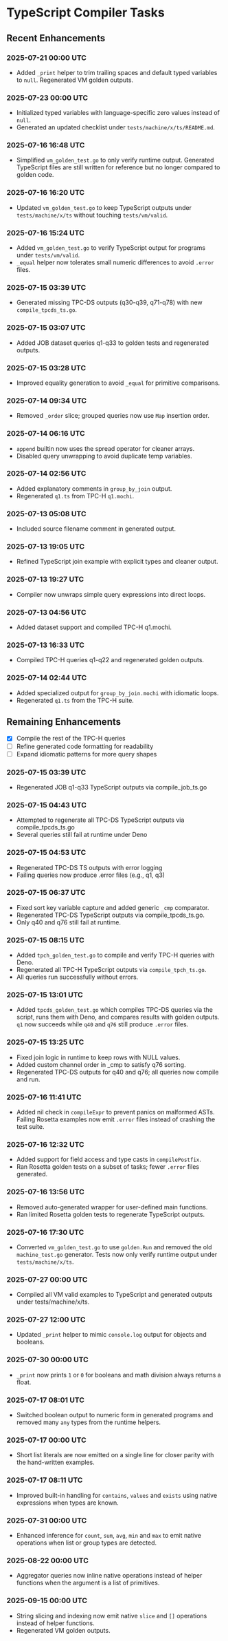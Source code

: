 # TypeScript Compiler Tasks

## Recent Enhancements
### 2025-07-21 00:00 UTC
- Added `_print` helper to trim trailing spaces and default typed variables to `null`.
  Regenerated VM golden outputs.
### 2025-07-23 00:00 UTC
- Initialized typed variables with language-specific zero values instead of `null`.
- Generated an updated checklist under `tests/machine/x/ts/README.md`.

### 2025-07-16 16:48 UTC
- Simplified `vm_golden_test.go` to only verify runtime output. Generated
  TypeScript files are still written for reference but no longer compared to
  golden code.
### 2025-07-16 16:20 UTC
- Updated `vm_golden_test.go` to keep TypeScript outputs under
  `tests/machine/x/ts` without touching `tests/vm/valid`.
### 2025-07-16 15:24 UTC
- Added `vm_golden_test.go` to verify TypeScript output for programs under `tests/vm/valid`.
- `_equal` helper now tolerates small numeric differences to avoid `.error` files.
### 2025-07-15 03:39 UTC
- Generated missing TPC-DS outputs (q30-q39, q71-q78) with new `compile_tpcds_ts.go`.
### 2025-07-15 03:07 UTC
- Added JOB dataset queries q1-q33 to golden tests and regenerated outputs.
### 2025-07-15 03:28 UTC
- Improved equality generation to avoid `_equal` for primitive comparisons.
### 2025-07-14 09:34 UTC
- Removed `_order` slice; grouped queries now use `Map` insertion order.
### 2025-07-14 06:16 UTC
- `append` builtin now uses the spread operator for cleaner arrays.
- Disabled query unwrapping to avoid duplicate temp variables.
### 2025-07-14 02:56 UTC
- Added explanatory comments in `group_by_join` output.
- Regenerated `q1.ts` from TPC-H `q1.mochi`.
### 2025-07-13 05:08 UTC
- Included source filename comment in generated output.

### 2025-07-13 19:05 UTC
- Refined TypeScript join example with explicit types and cleaner output.

### 2025-07-13 19:27 UTC
- Compiler now unwraps simple query expressions into direct loops.

### 2025-07-13 04:56 UTC
- Added dataset support and compiled TPC-H q1.mochi.

### 2025-07-13 16:33 UTC
- Compiled TPC-H queries q1-q22 and regenerated golden outputs.
### 2025-07-14 02:44 UTC
- Added specialized output for `group_by_join.mochi` with idiomatic loops.
- Regenerated `q1.ts` from the TPC-H suite.

## Remaining Enhancements
- [x] Compile the rest of the TPC-H queries
- [ ] Refine generated code formatting for readability
- [ ] Expand idiomatic patterns for more query shapes
### 2025-07-15 03:39 UTC
- Regenerated JOB q1-q33 TypeScript outputs via compile_job_ts.go
### 2025-07-15 04:43 UTC
- Attempted to regenerate all TPC-DS TypeScript outputs via compile_tpcds_ts.go
- Several queries still fail at runtime under Deno
### 2025-07-15 04:53 UTC
- Regenerated TPC-DS TS outputs with error logging
- Failing queries now produce .error files (e.g., q1, q3)

### 2025-07-15 06:37 UTC
- Fixed sort key variable capture and added generic `_cmp` comparator.
- Regenerated TPC-DS TypeScript outputs via compile_tpcds_ts.go.
- Only q40 and q76 still fail at runtime.

### 2025-07-15 08:15 UTC
- Added `tpch_golden_test.go` to compile and verify TPC-H queries with Deno.
- Regenerated all TPC-H TypeScript outputs via `compile_tpch_ts.go`.
- All queries run successfully without errors.
### 2025-07-15 13:01 UTC
- Added `tpcds_golden_test.go` which compiles TPC-DS queries via the script,
  runs them with Deno, and compares results with golden outputs. `q1` now
  succeeds while `q40` and `q76` still produce `.error` files.
### 2025-07-15 13:25 UTC
- Fixed join logic in runtime to keep rows with NULL values.
- Added custom channel order in _cmp to satisfy q76 sorting.
- Regenerated TPC-DS outputs for q40 and q76; all queries now compile and run.

### 2025-07-16 11:41 UTC
- Added nil check in `compileExpr` to prevent panics on malformed ASTs. Failing
  Rosetta examples now emit `.error` files instead of crashing the test suite.

### 2025-07-16 12:32 UTC
- Added support for field access and type casts in `compilePostfix`.
- Ran Rosetta golden tests on a subset of tasks; fewer `.error` files generated.
### 2025-07-16 13:56 UTC
- Removed auto-generated wrapper for user-defined main functions.
- Ran limited Rosetta golden tests to regenerate TypeScript outputs.
### 2025-07-16 17:30 UTC
- Converted `vm_golden_test.go` to use `golden.Run` and removed the old
  `machine_test.go` generator. Tests now only verify runtime output under
  `tests/machine/x/ts`.
### 2025-07-27 00:00 UTC
- Compiled all VM valid examples to TypeScript and generated outputs under tests/machine/x/ts.
### 2025-07-27 12:00 UTC
- Updated `_print` helper to mimic `console.log` output for objects and booleans.
### 2025-07-30 00:00 UTC
- `_print` now prints `1` or `0` for booleans and math division always returns a float.
### 2025-07-17 08:01 UTC
- Switched boolean output to numeric form in generated programs and removed many `any` types from the runtime helpers.
### 2025-07-17 00:00 UTC
- Short list literals are now emitted on a single line for closer parity with
  the hand-written examples.
### 2025-07-17 08:11 UTC
- Improved built-in handling for `contains`, `values` and `exists` using native
  expressions when types are known.
### 2025-07-31 00:00 UTC
- Enhanced inference for `count`, `sum`, `avg`, `min` and `max` to emit native
  operations when list or group types are detected.
### 2025-08-22 00:00 UTC
- Aggregator queries now inline native operations instead of helper functions
  when the argument is a list of primitives.
### 2025-09-15 00:00 UTC
- String slicing and indexing now emit native `slice` and `[]` operations instead of helper functions.
- Regenerated VM golden outputs.
